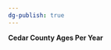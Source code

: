 ```yaml
---
dg-publish: true
---
```


<span><span><p dir="auto"><strong>Cedar County Ages Per Year</strong></p></span></span><canvas height="0" width="0" style="display: block; box-sizing: border-box; height: 0px; width: 0px;"></canvas>
